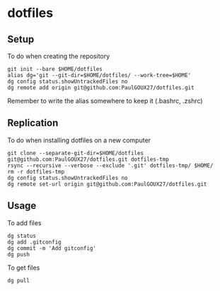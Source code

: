 # dotfiles

## Setup
To do when creating the repository
```
git init --bare $HOME/dotfiles
alias dg='git --git-dir=$HOME/dotfiles/ --work-tree=$HOME'
dg config status.showUntrackedFiles no
dg remote add origin git@github.com:PaulGOUX27/dotfiles.git
```

Remember to write the alias somewhere to keep it (.bashrc, .zshrc)

## Replication
To do when installing dotfiles on a new computer
```
git clone --separate-git-dir=$HOME/dotfiles git@github.com:PaulGOUX27/dotfiles.git dotfiles-tmp
rsync --recursive --verbose --exclude '.git' dotfiles-tmp/ $HOME/
rm -r dotfiles-tmp
dg config status.showUntrackedFiles no
dg remote set-url origin git@github.com:PaulGOUX27/dotfiles.git
```

## Usage
To add files
```
dg status
dg add .gitconfig
dg commit -m 'Add gitconfig'
dg push
```

To get files
```
dg pull
```
